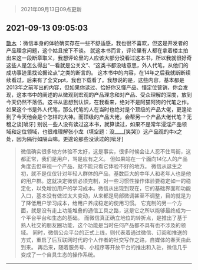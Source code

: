 > 2021年09月13日09点更新
<link rel="stylesheet" href="https://cdn.jsdelivr.net/gh/taotie6/sampleJSON@main/css/photo_show.css">
<meta name="referrer" content="no-referrer" />


 ## 2021-09-13 09:05:03 

 [㪚木](https://www.coolapk.com/feed/29950095?shareKey=YTIwYTk2NzllYWU1NjEzZWFkNzE~) ：微信本身的体验确实存在一些不舒适感，我也很不喜欢，但这是开发者的产品理念问题，这个姑且按下不谈。
就这本书而言，评论里有人都在拿着楼主拍出来这一段断章取义，我想评论里的人应该大部分没看过这本书，所以我就很好奇这些人是怎么得出“一看就是公关文”、“这类书都没啥意思，外人代笔<!--break-->，从他们的成功事迹里找论据论点”之类的断言的。
这本书中的内容，在14年之后我就断断续续看过，后来有了全文ppt，我也下载看了。我想说的是，这些内容，基本都是2013年之前写出的内容，但如果你读过、恰好你又懂产品、懂定位营销，你会发现，这本书中的阐述的从微观到宏观的产品理念和对产品、受众理解的深度，放到今天仍然不落伍。这书从思想到认识，在我看来，绝对不是阿猫阿狗的代笔之作。
如果这个书是外人代笔，那么代笔的人在当时也绝对是个顶级的产品大佬，更遑论到了今天他会是个怎样的大神。而顶级的产品大佬，会帮另一个产品大佬代笔？无稽之谈[呲牙]
别说一些人没有读过这本书，就算读过，如果不是常年浸淫产品领域和定位领域，也很难理解张小龙（填空题：没____[笑哭]）这产品观的牛x之处，因为隔行如隔山嘛。更遑论那些没读过的[呲牙] 

<div class="album">
</div>

> 微信确实很多地方体验不太好，这是事实，很多时候会让人忍不住骂街，这都正常，我们是用户，骂是应有之义。
但如果站在一个面向14亿人的产品角度去但审视一个产品，就不能只看它体验不好的地方。
微信从诞生之初，就不是仅仅针对年轻人群体的产品，基数巨大的中年人和老年人也是他的用户群。这就决定微信必须克制，对一些习惯性操作体验要稳定如一的稳定化，以免增加用户的学习成本。微信从出现到现在，它的基础界面和功能入口，基本没有做过太大变动，从来都是局部微调甚至不调整，目的就是为了降低用户学习成本，给用户养成稳定的使用习惯。
它克制的另一个方面，就是没有走上功能堆叠的通信工具之路，这是它之所以能够最终成为一个平台平台和生态的基础。
而微信真正确立地位的转折点，是推出了基于熟人社交的朋友圈功能，这个功能是当时任何产品都不具有也不涉及的领域。
同时，微信公众平台的正式上线，则代表着通过微信、订阅和推送的方式，重启了后互联网时代的个人作者的社交写作之路，自媒体的春天由此到来。
再后来，随着服务号、小程序等开放平台的推出和入驻，微信几乎变成了一个自具生态的操作系统。

 ------- 


